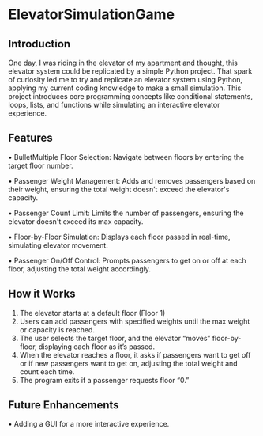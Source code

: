 # ElevatorSimulationGame

## Introduction
One day, I was riding in the elevator of my apartment and thought, this elevator system could be replicated by a simple Python project. That spark of curiosity led me to try and replicate an elevator system using Python, applying my current coding knowledge to make a small simulation. This project introduces core programming concepts like conditional statements, loops, lists, and functions while simulating an interactive elevator experience.

## Features
• BulletMultiple Floor Selection: Navigate between floors by entering the target floor number.

• Passenger Weight Management: Adds and removes passengers based on their weight, ensuring the total weight doesn’t exceed the elevator's capacity.

• Passenger Count Limit: Limits the number of passengers, ensuring the elevator doesn't exceed its max capacity.

• Floor-by-Floor Simulation: Displays each floor passed in real-time, simulating elevator movement.

• Passenger On/Off Control: Prompts passengers to get on or off at each floor, adjusting the total weight accordingly.

## How it Works 
1. The elevator starts at a default floor (Floor 1)
2. Users can add passengers with specified weights until the max weight or capacity is reached.
3. The user selects the target floor, and the elevator “moves” floor-by-floor, displaying each floor as it’s passed.
4. When the elevator reaches a floor, it asks if passengers want to get off or if new passengers want to get on, adjusting the total weight and count each time.
5. The program exits if a passenger requests floor “0.”

## Future Enhancements 
• Adding a GUI for a more interactive experience.

